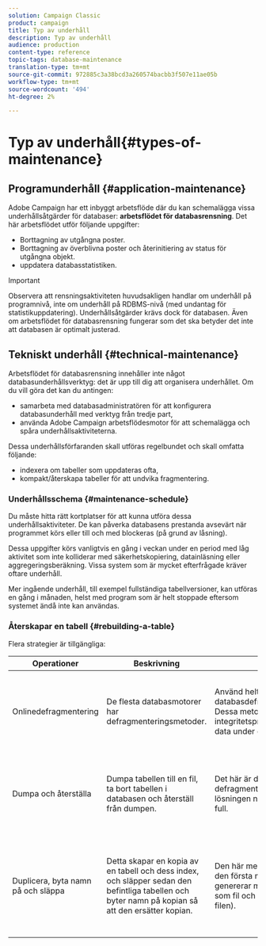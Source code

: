```yaml
---
solution: Campaign Classic
product: campaign
title: Typ av underhåll
description: Typ av underhåll
audience: production
content-type: reference
topic-tags: database-maintenance
translation-type: tm+mt
source-git-commit: 972885c3a38bcd3a260574bacbb3f507e11ae05b
workflow-type: tm+mt
source-wordcount: '494'
ht-degree: 2%

---
```



# Typ av underhåll{#types-of-maintenance}

## Programunderhåll {#application-maintenance}

Adobe Campaign har ett inbyggt arbetsflöde där du kan schemalägga vissa underhållsåtgärder för databaser: **arbetsflödet för databasrensning**. Det här arbetsflödet utför följande uppgifter:

* Borttagning av utgångna poster.
* Borttagning av överblivna poster och återinitiering av status för utgångna objekt.
* uppdatera databasstatistiken.

>[!IMPORTANT]
>
>Observera att rensningsaktiviteten huvudsakligen handlar om underhåll på programnivå, inte om underhåll på RDBMS-nivå (med undantag för statistikuppdatering). Underhållsåtgärder krävs dock för databasen. Även om arbetsflödet för databasrensning fungerar som det ska betyder det inte att databasen är optimalt justerad.

## Tekniskt underhåll {#technical-maintenance}

Arbetsflödet för databasrensning innehåller inte något databasunderhållsverktyg: det är upp till dig att organisera underhållet. Om du vill göra det kan du antingen:

* samarbeta med databasadministratören för att konfigurera databasunderhåll med verktyg från tredje part,
* använda Adobe Campaign arbetsflödesmotor för att schemalägga och spåra underhållsaktiviteterna.

Dessa underhållsförfaranden skall utföras regelbundet och skall omfatta följande:

* indexera om tabeller som uppdateras ofta,
* kompakt/återskapa tabeller för att undvika fragmentering.

### Underhållsschema {#maintenance-schedule}

Du måste hitta rätt kortplatser för att kunna utföra dessa underhållsaktiviteter. De kan påverka databasens prestanda avsevärt när programmet körs eller till och med blockeras (på grund av låsning).

Dessa uppgifter körs vanligtvis en gång i veckan under en period med låg aktivitet som inte kolliderar med säkerhetskopiering, datainläsning eller aggregeringsberäkning. Vissa system som är mycket efterfrågade kräver oftare underhåll.

Mer ingående underhåll, till exempel fullständiga tabellversioner, kan utföras en gång i månaden, helst med program som är helt stoppade eftersom systemet ändå inte kan användas.

### Återskapar en tabell {#rebuilding-a-table}

Flera strategier är tillgängliga:

<table> 
 <thead> 
  <tr> 
   <th> Operationer </th> 
   <th> Beskrivning </th> 
   <th> Fördelar </th> 
   <th> Nackdelar </th> 
  </tr> 
 </thead> 
 <tbody> 
  <tr> 
   <td> Onlinedefragmentering<br /> </td> 
   <td> De flesta databasmotorer har defragmenteringsmetoder.<br /> </td> 
   <td> Använd helt enkelt databasdefragmenteringsmetoden. Dessa metoder hanterar vanligtvis integritetsproblem genom att låsa data under defragmentering.<br /> </td> 
   <td> Beroende på databasen kan dessa defragmenteringsmetoder anges som ett RDBMS-alternativ (Oracle) och är inte alltid det mest effektiva sättet att hantera större tabeller.<br /> </td> 
  </tr> 
  <tr> 
   <td> Dumpa och återställa<br /> </td> 
   <td> Dumpa tabellen till en fil, ta bort tabellen i databasen och återställ från dumpen.<br /> </td> 
   <td> Det här är det enklaste sättet att defragmentera en tabell. Den enda lösningen när databasen är nästan full.<br /> </td> 
   <td> Eftersom tabellen tas bort och återskapas går det inte att lämna programmet online, även i skrivskyddat läge (tabellen är inte tillgänglig under återställningsfasen).<br /> </td> 
  </tr> 
  <tr> 
   <td> Duplicera, byta namn på och släppa<br /> </td> 
   <td> Detta skapar en kopia av en tabell och dess index, och släpper sedan den befintliga tabellen och byter namn på kopian så att den ersätter kopian.<br /> </td> 
   <td> Den här metoden är snabbare än den första metoden eftersom den genererar mindre I/O (ingen kopia som fil och läsning från den här filen).<br /> </td> 
   <td> Kräver dubbelt så mycket utrymme som utrymmet.<br /> Alla aktiva processer som skriver till tabellen under processen måste stoppas. Läsprocesserna påverkas dock inte eftersom tabellen byts ut i sista stund när den har byggts om. <br /> </td> 
  </tr> 
 </tbody> 
</table>

